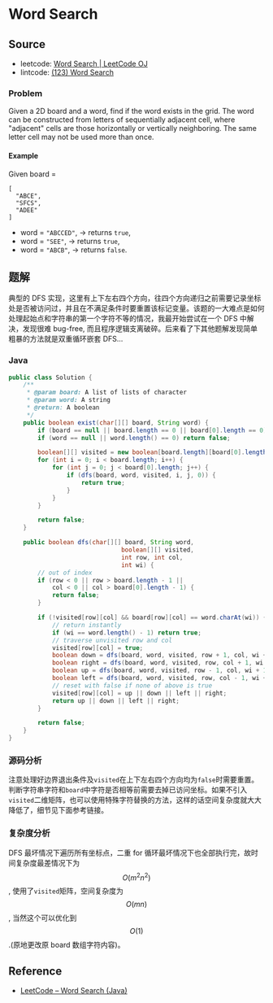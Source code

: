 # Word Search

## Source

- leetcode: [Word Search | LeetCode OJ](https://leetcode.com/problems/word-search/)
- lintcode: [(123) Word Search](http://www.lintcode.com/en/problem/word-search/)

### Problem

Given a 2D board and a word, find if the word exists in the grid.
The word can be constructed from letters of sequentially adjacent cell, where "adjacent" cells are those horizontally or vertically neighboring. The same letter cell may not be used more than once.

#### Example

Given board =

```
[
  "ABCE",
  "SFCS",
  "ADEE"
]
```

- word = `"ABCCED"`, -&gt; returns `true`,
- word = `"SEE"`, -&gt; returns `true`,
- word = `"ABCB"`, -&gt; returns `false`.

## 题解

典型的 DFS 实现，这里有上下左右四个方向，往四个方向递归之前需要记录坐标处是否被访问过，并且在不满足条件时要重置该标记变量。该题的一大难点是如何处理起始点和字符串的第一个字符不等的情况，我最开始尝试在一个 DFS 中解决，发现很难 bug-free, 而且程序逻辑支离破碎。后来看了下其他题解发现简单粗暴的方法就是双重循环嵌套 DFS...

### Java

```java
public class Solution {
    /**
     * @param board: A list of lists of character
     * @param word: A string
     * @return: A boolean
     */
    public boolean exist(char[][] board, String word) {
        if (board == null || board.length == 0 || board[0].length == 0) return false;
        if (word == null || word.length() == 0) return false;

        boolean[][] visited = new boolean[board.length][board[0].length];
        for (int i = 0; i < board.length; i++) {
            for (int j = 0; j < board[0].length; j++) {
                if (dfs(board, word, visited, i, j, 0)) {
                    return true;
                }
            }
        }

        return false;
    }

    public boolean dfs(char[][] board, String word,
                               boolean[][] visited,
                               int row, int col,
                               int wi) {
        // out of index
        if (row < 0 || row > board.length - 1 ||
            col < 0 || col > board[0].length - 1) {
            return false;
        }

        if (!visited[row][col] && board[row][col] == word.charAt(wi)) {
            // return instantly
            if (wi == word.length() - 1) return true;
            // traverse unvisited row and col
            visited[row][col] = true;
            boolean down = dfs(board, word, visited, row + 1, col, wi + 1);
            boolean right = dfs(board, word, visited, row, col + 1, wi + 1);
            boolean up = dfs(board, word, visited, row - 1, col, wi + 1);
            boolean left = dfs(board, word, visited, row, col - 1, wi + 1);
            // reset with false if none of above is true
            visited[row][col] = up || down || left || right;
            return up || down || left || right;
        }

        return false;
    }
}
```

### 源码分析

注意处理好边界退出条件及`visited`在上下左右四个方向均为`false`时需要重置。判断字符串字符和`board`中字符是否相等前需要去掉已访问坐标。如果不引入`visited`二维矩阵，也可以使用特殊字符替换的方法，这样的话空间复杂度就大大降低了，细节见下面参考链接。

### 复杂度分析

DFS 最坏情况下遍历所有坐标点，二重 for 循环最坏情况下也全部执行完，故时间复杂度最差情况下为 $$O(m^2n^2)$$, 使用了`visited`矩阵，空间复杂度为 $$O(mn)$$, 当然这个可以优化到 $$O(1)$$.(原地更改原 board 数组字符内容)。

## Reference

- [LeetCode – Word Search (Java)](http://www.programcreek.com/2014/06/leetcode-word-search-java/)
